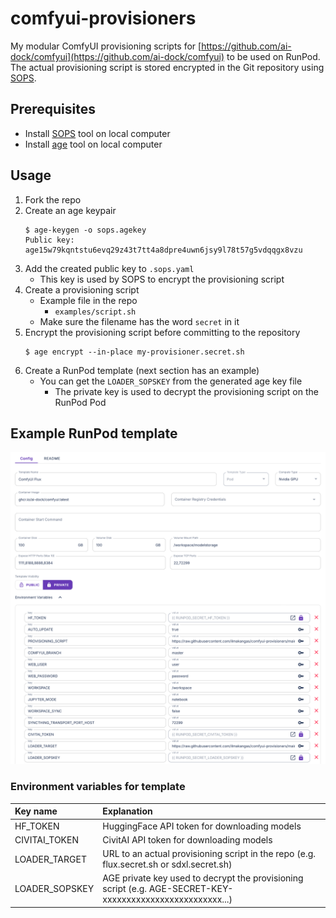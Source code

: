 # comfyui-provisioners

My modular ComfyUI provisioning scripts for [https://github.com/ai-dock/comfyui](https://github.com/ai-dock/comfyui) to be used on RunPod. The actual provisioning script is stored encrypted in the Git repository using [SOPS](https://github.com/getsops/sops).

## Prerequisites
* Install [SOPS](https://github.com/getsops/sops) tool on local computer
* Install [age](https://github.com/FiloSottile/age) tool on local computer

## Usage
1. Fork the repo
2. Create an age keypair
    ```
    $ age-keygen -o sops.agekey
    Public key: age15w79kqntstu6evq29z43t7tt4a8dpre4uwn6jsy9l78t57g5vdqqgx8vzu
    ```
3. Add the created public key to `.sops.yaml`
    * This key is used by SOPS to encrypt the provisioning script
4. Create a provisioning script
    * Example file in the repo
        * `examples/script.sh` 
    * Make sure the filename has the word `secret` in it
5. Encrypt the provisioning script before committing to the repository
    ```
    $ age encrypt --in-place my-provisioner.secret.sh
    ```
6. Create a RunPod template (next section has an example)
    * You can get the `LOADER_SOPSKEY` from the generated age key file
        * The private key is used to decrypt the provisioning script on the RunPod Pod

## Example RunPod template
![Screenshot](/screenshot.png?raw=true)

### Environment variables for template
| Key name |  Explanation
|:-------  | :----------- 
| HF_TOKEN | HuggingFace API token for downloading models
| CIVITAI_TOKEN | CivitAI API token for downloading models
| LOADER_TARGET | URL to an actual provisioning script in the repo (e.g. flux.secret.sh or sdxl.secret.sh)
| LOADER_SOPSKEY | AGE private key used to decrypt the provisioning script (e.g. AGE-SECRET-KEY-xxxxxxxxxxxxxxxxxxxxxxxxx...)
